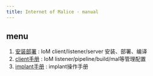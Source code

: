 ```yaml
---
title: Internet of Malice · manual
---
```


## menu

1. [安装部署](deploy) : IoM client/listener/server 安装、部署、编译
2. [client手册](client) : IoM listener/pipeline/build/mal等管理配置
3. [implant手册](implant) : implant操作手册
